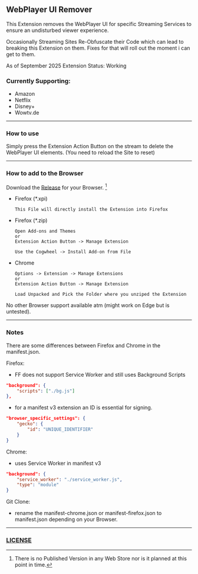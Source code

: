 ## WebPlayer UI Remover

This Extension removes the WebPlayer UI for specific Streaming Services to ensure an undisturbed viewer experience.

Occasionally Streaming Sites Re-Obfuscate their Code which can lead to breaking this Extension on them. Fixes for that will roll out the moment i can get to them.

As of September 2025
Extension Status: Working

### Currently Supporting:

-   Amazon
-   Netflix
-   Disney+
-   Wowtv.de

---

### How to use

Simply press the Extension Action Button on the stream to delete the WebPlayer UI elements.
(You need to reload the Site to reset)

---

### How to add to the Browser

Download the [Release](https://github.com/m-grohs/WPUIREM/releases) for your Browser. [^1]

-   Firefox (\*.xpi)

    ```
    This File will directly install the Extension into Firefox
    ```

-   Firefox (\*.zip)

    ```
    Open Add-ons and Themes
    or
    Extension Action Button -> Manage Extension

    Use the Cogwheel -> Install Add-on from File
    ```

-   Chrome

    ```
    Options -> Extension -> Manage Extensions
    or
    Extension Action Button -> Manage Extension

    Load Unpacked and Pick the Folder where you unziped the Extension
    ```

No other Browser support available atm (might work on Edge but is untested).

---

### Notes

There are some differences between Firefox and Chrome in the manifest.json.

Firefox:

-   FF does not support Service Worker and still uses Background Scripts

```json
"background": {
	"scripts": ["./bg.js"]
},
```

-   for a manifest v3 extension an ID is essential for signing.

```json
"browser_specific_settings": {
	"gecko": {
		"id": "UNIQUE_IDENTIFIER"
	}
}
```

Chrome:

-   uses Service Worker in manifest v3

```json
"background": {
	"service_worker": "./service_worker.js",
	"type": "module"
}
```

Git Clone: 
-   rename the manifest-chrome.json or manifest-firefox.json to manifest.json depending on your Browser.

---

### [LICENSE]()

[^1]: There is no Published Version in any Web Store nor is it planned at this point in time.